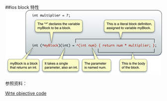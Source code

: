##ios block 特性
![blocks](../image/blocks.png)

参照资料：

[Wrte objective code ](https://developer.apple.com/library/mac/referencelibrary/GettingStarted/RoadMapOSX/books/WriteObjective-CCode/WriteObjective-CCode/WriteObjective-CCode.html)











